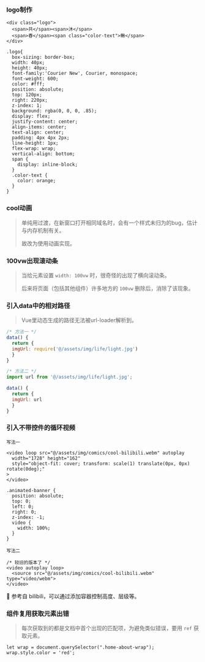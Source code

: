### logo制作

```less
<div class="logo">
  <span>共</span><span>沐</span>
  <span>春</span><span class="color-text">鳅</span>
</div>

.logo{
  box-sizing: border-box;
  width: 40px;
  height: 40px;
  font-family:'Courier New', Courier, monospace;
  font-weight: 600;
  color: #fff;
  position: absolute;
  top: 120px;
  right: 220px;
  z-index: 1;
  background: rgba(0, 0, 0, .85);
  display: flex;
  justify-content: center;
  align-items: center;
  text-align: center;
  padding: 4px 4px 2px;
  line-height: 1px;
  flex-wrap: wrap;
  vertical-align: bottom;
  span {
    display: inline-block;
  }
  .color-text {
    color: orange;
  }
}
```



### cool动画

> 单纯用过渡，在新窗口打开相同域名时，会有一个样式未归为的bug，估计与内存机制有关。
>
> 故改为使用动画实现。



### 100vw出现滚动条

> 当给元素设置 `width: 100vw` 时，很奇怪的出现了横向滚动条。
>
> 后来将页面（包括其他组件）许多地方的 `100vw` 删除后，消除了该现象。

 

### 引入data中的相对路径

> Vue里动态生成的路径无法被url-loader解析到。

```js
/* 方法一 */
data() {
  return {
  imgUrl: require('@/assets/img/life/light.jpg')
  }  
}

/* 方法二 */
import url from '@/assets/img/life/light.jpg';

data() {
  return {
  imgUrl: url
  }  
}
```



### 引入不带控件的循环视频

`写法一`

```less
<video loop src="@/assets/img/comics/cool-bilibili.webm" autoplay
  width="1728" height="162" 
  style="object-fit: cover; transform: scale(1) translate(0px, 0px) rotate(0deg);"
>
</video>

.animated-banner {
  position: absolute;
  top: 0;
  left: 0;
  right: 0;
  z-index: -1;
  video {
    width: 100%;
  }
}
```

`写法二`

```react
/* 较旧的版本了 */
<video autoplay loop>
  <source src="@/assets/img/comics/cool-bilibili.webm" type="video/webm">
</video>
```

:whale: 参考自 bilibili，可以通过添加容器控制高度、层级等。



### 组件复用获取元素出错

> 每次获取到的都是文档中首个出现的匹配项，为避免类似错误，要用 `ref` 获取元素。

```react
let wrap = document.querySelector(".home-about-wrap");
wrap.style.color = 'red';   
```

